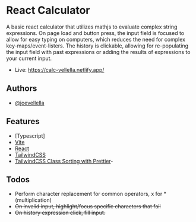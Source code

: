 # React Calculator

A basic react calculator that utilizes mathjs to evaluate complex string expressions. On page load and button press, the input field is focused to allow for easy typing on computers, which reduces the need for complex key-maps/event-listers. The history is clickable, allowing for re-populating the input field with past expressions or adding the results of expressions to your current input.

- Live: https://calc-vellella.netlify.app/

## Authors

- [@joevellella](https://www.github.com/valhallaco)

## Features

- [Typescript]
- [Vite](https://vitest.dev/)
- [React](https://scrimba.com/learn/learnreact)
- [TailwindCSS](https://tailwindcss.com/)
- [TailwindCSS Class Sorting with Prettier](https://tailwindcss.com/blog/automatic-class-sorting-with-prettier)-

## Todos

- Perform character replacement for common operators, x for \* (multiplication)
- ~~On invalid input, highlight/focus specific characters that fail~~
- ~~On history expression click, fill input.~~
